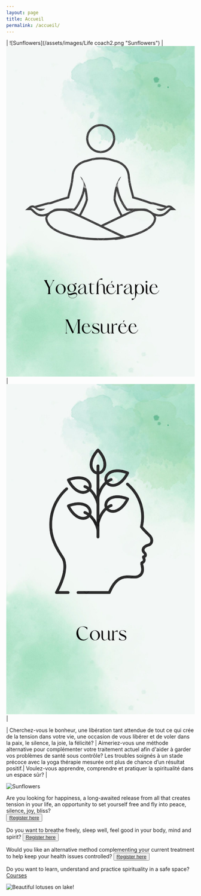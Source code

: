 ```yaml
---
layout: page
title: Accueil
permalink: /accueil/
---
```



| ![Sunflowers](/assets/images/Life coach2.png "Sunflowers") |![Sunflowers](/assets/images/YTM2.png "Sunflowers")  |![Sunflowers](/assets/images/cours3.png "Sunflowers")|


| Cherchez-vous le bonheur, une libération tant attendue de tout ce qui crée de la tension dans votre vie, une occasion de vous libérer et de voler dans la paix, le silence, la joie, la félicité? | Aimeriez-vous une méthode alternative pour complémenter votre traitement actuel afin d'aider à garder vos problèmes de santé sous contrôle? Les troubles soignés à un stade précoce avec la yoga thérapie mesurée ont plus de chance d’un résultat positif.| Voulez-vous apprendre, comprendre et pratiquer la spiritualité dans un espace sûr? |


![Sunflowers](/assets/images/sunflower.png "Sunflowers")



Are you looking for happiness, a long-awaited release from all that creates tension in your life, an opportunity to set yourself free and fly into peace, silence, joy, bliss?  
<button>[Register here](https://forms.gle/pJyoW73HaE4CTX3x5)</button>

Do you want to breathe freely, sleep well, feel good in your body, mind and spirit?
<button>[Register here](https://forms.gle/pJyoW73HaE4CTX3x5)</button>

Would you like an alternative method complementing your current treatment to help keep your health issues controlled?
<button>[Register here](https://forms.gle/pJyoW73HaE4CTX3x5)</button>

Do you want to learn, understand and practice spirituality in a safe space? 
[Courses]()


[jekyll-organization]: https://github.com/jekyll
![Beautiful lotuses on lake!](/assets/images/Lotuses1.png "Beautiful lotuses on lake")



